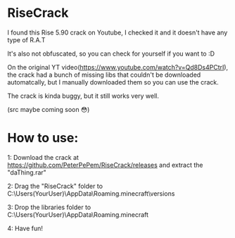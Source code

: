 # RiseCrack
I found this Rise 5.90 crack on Youtube, I checked it and it doesn't have any type of R.A.T

It's also not obfuscated, so you can check for yourself if you want to :D

On the original YT video(https://www.youtube.com/watch?v=Qd8Ds4PCtrI), the crack had a bunch of missing libs that couldn't be downloaded automatcally, but I manually downloaded them so you can use the crack.

The crack is kinda buggy, but it still works very well.

(src maybe coming soon :flushed:)
# How to use:
1: Download the crack at https://github.com/PeterPePem/RiseCrack/releases and extract the "daThing.rar"

2: Drag the "RiseCrack" folder to C:\Users\(YourUser)\AppData\Roaming\.minecraft\versions

3: Drop the libraries folder to C:\Users\(YourUser)\AppData\Roaming\.minecraft

4: Have fun!
